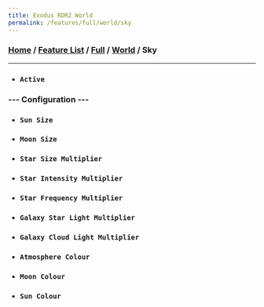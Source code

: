 ```yaml
---
title: Exodus RDR2 World
permalink: /features/full/world/sky
---
```

### [Home](/) / [Feature List](/features) / [Full](/features/full) / [World](/features/full/world) / Sky
---
- ### `Active`
### --- Configuration ---
- ### `Sun Size`
- ### `Moon Size`
- ### `Star Size Multiplier`
- ### `Star Intensity Multiplier`
- ### `Star Frequency Multiplier`
- ### `Galaxy Star Light Multiplier`
- ### `Galaxy Cloud Light Multiplier`
- ### `Atmosphere Colour`
- ### `Moon Colour`
- ### `Sun Colour`
